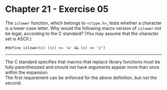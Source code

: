 # Chapter 21 - Exercise 05

The `islower` function, which belongs to `<ctype.h>`, tests whether a character is a lower-case letter. Why would the following macro version of `islower` not be legal, according to the C standard? (You may assume that the character set is ASCII.)

```
#define islower(c) ((c) >= 'a' && (c) <= 'z')
```

---

The C standard specifies that macros that replace library functions must be fully parenthesized and should not have arguments appear more than once within the expansion.   
The first requirement can be enforced for the above definition, but not the second.   
